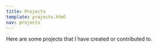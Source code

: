 ```yaml
---
title: Projects
template: projects.html
nav: projects
---
```


Here are some projects that I have created or contributed to.
